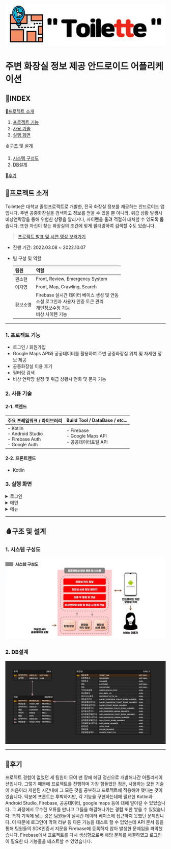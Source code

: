 ![logo](https://github.com/co-smicDust/Toilet_Korea/blob/main/logo.PNG)
# 주변 화장실 정보 제공 안드로이드 어플리케이션

## 🔗INDEX
🚩[프로젝트 소개](#프로젝트-소개)
  1. [프로젝트 기능](#1.-프로젝트-기능)
  2. [사용 기술](#2.-사용-기술)
  3. [실행 화면](#3.-실행-화면)
     
🩸[구조 및 설계](#구조-및-설계)
  1. [시스템 구성도](#1.-시스템-구성도)
  2. [DB설계](#2.-db설계)
     
💊[후기](#후기)


## 🚩프로젝트 소개
Toilette은 대학교 졸업프로젝트로 개발한, 전국 화장실 정보를 제공하는 안드로이드 앱입니다. 주변 공중화장실을 검색하고 정보를 얻을 수 있을 뿐 아니라, 위급 상황 발생시 비상연락망을 통해 위험한 상황을 알리거나, 사이렌을 울려 적절히 대처할 수 있도록 돕습니다. 또한 자신이 찾는 화장실의 조건에 맞게 필터링하여 검색할 수도 있습니다.

> [프로젝트 발표 및 시연 영상 보러가기](https://www.youtube.com/watch?v=HyulpPMK2ts)

- 진행 기간: 2022.03.08 ~ 2022.10.07


- 팀 구성 및 역할

  | 팀원 | 역할 |
  | ----- | -------|
  | 권소현 | Front, Review, Emergency System |
  | 이지영 | Front, Map, Crawling, Search |
  | 황보소영 | Firebase 실시간 데이터 베이스 생성 및 연동<br>소셜 로그인과 사용자 인증 토큰 관리<br>개인정보수정 기능<br>비상 사이렌 기능 |


---


### 1. 프로젝트 기능
- 로그인 / 회원가입
- Google Maps API와 공공데이터를 활용하여 주변 공중화장실 위치 및 자세한 정보 제공
- 공중화장실 이용 후기
- 필터링 검색
- 비상 연락망 설정 및 위급 상황시 전화 및 문자 기능


### 2. 사용 기술
#### 2-1. 백엔드
|주요 프레임워크 / 라이브러리</span>|Build Tool / DataBase / etc...|
|---------------------------|------------------------------|
|- Kotlin<br>- Android Studio<br>- Firebase Auth<br>- Google Auth|- Firebase<br>- Google Maps API<br>- 공공데이터포털 API|
#### 2-2. 프론트엔드
- Kotlin


### 3. 실행 화면
<details><summary>로그인</summary>
  <p>
  ![beforeLogin](https://github.com/co-smicDust/Toilet_Korea/blob/main/login.jpg)
  </p>
</details>

<details><summary>메인</summary>
  <p>


- 화장실 지도
  ![map](https://github.com/co-smicDust/Toilet_Korea/blob/main/map.jpg)


- 화장실 상세보기
  ![toilet1](https://github.com/co-smicDust/Toilet_Korea/blob/main/toilet1.jpg)
  ![toilet2](https://github.com/co-smicDust/Toilet_Korea/blob/main/toilet2.jpg)
  

- 화장실 리뷰
  ![review](https://github.com/co-smicDust/Toilet_Korea/blob/main/review.jpg)
</p>
</details>


<details><summary>메뉴</summary>
  <p>


- 사이드바
  ![sidebar](https://github.com/co-smicDust/Toilet_Korea/blob/main/sidebar.jpg)

  
- 개인 정보 수정
  ![personalInfo](https://github.com/co-smicDust/Toilet_Korea/blob/main/personalInfo.jpg)


- 비상 연락망 수정
  ![emergency](https://github.com/co-smicDust/Toilet_Korea/blob/main/emergency.jpg)


- 화장실 선택후 sos 버튼을 눌러 비상연락망 접근
  ![emergencyChoice](https://github.com/co-smicDust/Toilet_Korea/blob/main/emergencychoice.jpg)


- 비상연락 - 문자
  ![emergencyMessage](https://github.com/co-smicDust/Toilet_Korea/blob/main/emergencymessage.jpg)
  

- 비상연락 - 전화
  ![emergencyCall](https://github.com/co-smicDust/Toilet_Korea/blob/main/emergencycall.jpg)


- 상세 검색
  ![filterSearch](https://github.com/co-smicDust/Toilet_Korea/blob/main/filterSearch.jpg)
  

- 검색 결과
  ![searchList](https://github.com/co-smicDust/Toilet_Korea/blob/main/searchlist.jpg)
</p>
</details>


---


## 🩸구조 및 설계
### 1. 시스템 구성도
![system](https://github.com/co-smicDust/Toilet_Korea/blob/main/system.PNG)


### 2. DB설계
![ERD](https://github.com/co-smicDust/Toilet_Korea/blob/main/toilet_korea.png)


---


## 💊후기

프로젝트 경험이 없었던 세 팀원이 모여 맨 땅에 헤딩 정신으로 개발해나간 어플리케이션입니다. 그렇기 때문에 프로젝트를 진행하며 가장 힘들었던 점은, 사용하는 모든 기술이 처음이라 제한된 시간내에 그 모든 것을 공부하고 프로젝트에 적용해야 했다는 것이었습니다. 덕분에 프론트는 투박하지만, 각 기능을 구현하는데에 필요한 Kotlin과 Android Studio, Firebase, 공공데이터, google maps 등에 대해 알아갈 수 있었습니다. 그 과정에서 무수한 오류를 만나고 그들을 해결해나가는 경험 또한 쌓을 수 있었습니다. 특히 기억에 남는 것은 팀원들이 실시간 데이터 베이스에 접근하지 못했던 문제입니다. 이 때문에 로그인이 막혀 리뷰 등 다른 기능을 테스트 할 수 없었는데 API 문서 등을 통해 팀원들의 SDK인증서 지문을 Firebase에 등록하지 않아 발생한 문제임을 파악했습니다. Firebase에서 프로젝트를 다시 생성함으로써 해당 문제를 해결하였고 로그인이 필요한 타 기능들을 테스트할 수 있었습니다.
